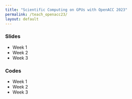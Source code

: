 ```yaml
---
title: "Scientific Computing on GPUs with OpenACC 2023"
permalink: /teach_openacc23/
layout: default
---
```


### Slides
- Week 1
- Week 2
- Week 3

### Codes
- Week 1
- Week 2
- Week 3